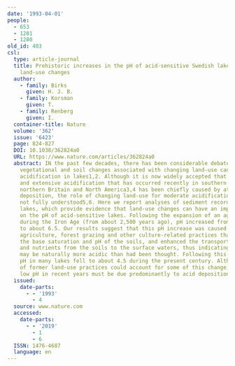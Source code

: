 ```yaml
---
date: '1993-04-01'
people:
  - 653
  - 1281
  - 1280
old_id: 403
csl:
  type: article-journal
  title: Prehistoric increases in the pH of acid-sensitive Swedish lakes caused by
    land-use changes
  author:
    - family: Birks
      given: H. J. B.
    - family: Korsman
      given: T.
    - family: Renberg
      given: I.
  container-title: Nature
  volume: '362'
  issue: '6423'
  page: 824-827
  DOI: 10.1038/362824a0
  URL: https://www.nature.com/articles/362824a0
  abstract: IN the past few decades, there has been considerable debate about whether
    vegetational and soil changes associated with changing land-use can cause surface-water
    acidification in lakes1,2. Although it is now widely accepted that the severe
    and extensive acidification that has occurred recently in southern Scandinavia,
    northern Britain and North America3,4 has been chiefly caused by atmospheric acid
    deposition, the role of changing land-use for moderate acidification is still
    not fully understood5,6. Here we report analyses of sediment records from Swedish
    lakes, which provide evidence that land-use changes can have an important influence
    on the pH of acid-sensitive lakes. Following the expansion of an agrarian economy
    during the Iron Age (from about 2,500 years ago), pH increased from about 5.5
    to about 6.5. Our results suggest that this pH increase was caused by burning,
    agriculture, forest grazing and other culture-related practices that increased
    the base saturation and pH of the soils, and enhanced the transport of base cations
    and nutrients from the soils to the surface waters, thus indicating these lakes
    may be naturally more acidic than had been thought. Following this period of alkalization,
    pH in many lakes fell to about 4.5 during the present century. Although cessation
    of former land-use practices could account for some of this change, the unprecedentedly
    low pH in recent years must be due predominantly to acid deposition.
  issued:
    date-parts:
      - - '1993'
        - 4
  source: www.nature.com
  accessed:
    date-parts:
      - - '2019'
        - 1
        - 6
  ISSN: 1476-4687
  language: en
---
```

